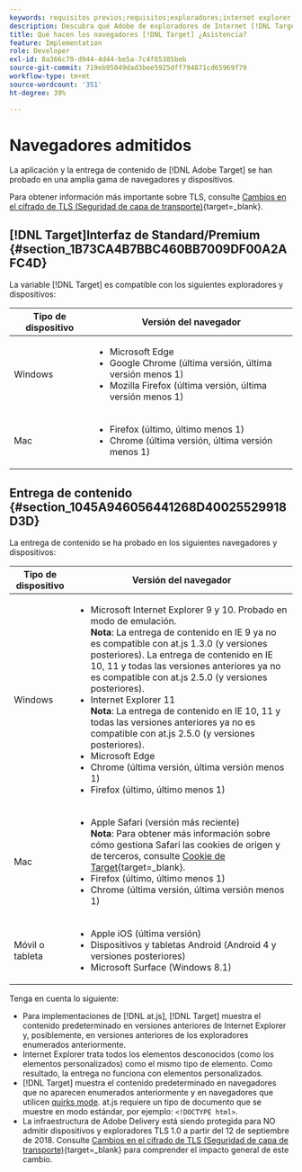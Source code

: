```yaml
---
keywords: requisitos previos;requisitos;exploradores;internet explorer;chrome;firefox;safari;android;surface
description: Descubra qué Adobe de exploradores de Internet [!DNL Target] admite para su interfaz y para la entrega de contenido.
title: Qué hacen los navegadores [!DNL Target] ¿Asistencia?
feature: Implementation
role: Developer
exl-id: 8a366c79-d944-4d44-be5a-7c4f65385beb
source-git-commit: 719eb95049dad3bee5925dff794871cd65969f79
workflow-type: tm+mt
source-wordcount: '351'
ht-degree: 39%

---
```


# Navegadores admitidos

La aplicación y la entrega de contenido de [!DNL Adobe Target] se han probado en una amplia gama de navegadores y dispositivos.

Para obtener información más importante sobre TLS, consulte [Cambios en el cifrado de TLS (Seguridad de capa de transporte)](https://developer.adobe.com/target/before-implement/tls-transport-layer-security-encryption/){target=_blank}.

## [!DNL Target]Interfaz de Standard/Premium  {#section_1B73CA4B7BBC460BB7009DF00A2AFC4D}

La variable [!DNL Target] es compatible con los siguientes exploradores y dispositivos:

| Tipo de dispositivo | Versión del navegador |
|--- |--- |
| Windows | <ul><li>Microsoft Edge</li><li>Google Chrome (última versión, última versión menos 1)</li><li>Mozilla Firefox (última versión, última versión menos 1)</li></ul> |
| Mac | <ul><li>Firefox (último, último menos 1)</li><li>Chrome (última versión, última versión menos 1)</li></ul> |

## Entrega de contenido {#section_1045A946056441268D40025529918D3D}

La entrega de contenido se ha probado en los siguientes navegadores y dispositivos:

| Tipo de dispositivo | Versión del navegador |
|--- |--- |
| Windows | <ul><li>Microsoft Internet Explorer 9 y 10. Probado en modo de emulación.<br>**Nota**: La entrega de contenido en IE 9 ya no es compatible con at.js 1.3.0 (y versiones posteriores). La entrega de contenido en IE 10, 11 y todas las versiones anteriores ya no es compatible con at.js 2.5.0 (y versiones posteriores).</li><li>Internet Explorer 11 <br>**Nota**: La entrega de contenido en IE 10, 11 y todas las versiones anteriores ya no es compatible con at.js 2.5.0 (y versiones posteriores).</li><li>Microsoft Edge</li><li>Chrome (última versión, última versión menos 1)</li><li>Firefox (último, último menos 1)</li></ul> |
| Mac | <ul><li>Apple Safari (versión más reciente)<br>**Nota**: Para obtener más información sobre cómo gestiona Safari las cookies de origen y de terceros, consulte [Cookie de Target](https://developer.adobe.com/target/before-implement/privacy/cookie-behavior/){target=_blank}.</li><li>Firefox (último, último menos 1)</li><li>Chrome (última versión, última versión menos 1)</li></ul> |
| Móvil o tableta | <ul><li>Apple iOS (última versión)</li><li>Dispositivos y tabletas Android (Android 4 y versiones posteriores)</li><li>Microsoft Surface (Windows 8.1)</li></ul> |

Tenga en cuenta lo siguiente:

* Para implementaciones de [!DNL at.js], [!DNL Target] muestra el contenido predeterminado en versiones anteriores de Internet Explorer y, posiblemente, en versiones anteriores de los exploradores enumerados anteriormente.
* Internet Explorer trata todos los elementos desconocidos (como los elementos personalizados) como el mismo tipo de elemento. Como resultado, la entrega no funciona con elementos personalizados.
* [!DNL Target] muestra el contenido predeterminado en navegadores que no aparecen enumerados anteriormente y en navegadores que utilicen [quirks mode](https://en.wikipedia.org/wiki/Quirks_mode). at.js requiere un tipo de documento que se muestre en modo estándar, por ejemplo: `<!DOCTYPE html>`.
* La infraestructura de Adobe Delivery está siendo protegida para NO admitir dispositivos y exploradores TLS 1.0 a partir del 12 de septiembre de 2018. Consulte [Cambios en el cifrado de TLS (Seguridad de capa de transporte)](https://developer.adobe.com/target/before-implement/tls-transport-layer-security-encryption/){target=_blank} para comprender el impacto general de este cambio.
